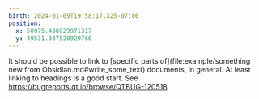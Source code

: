```yaml
---
birth: 2024-01-09T19:58:17.325-07:00
position:
  x: 50075.438829971317
  y: 49531.337520929766
---
```

It should be possible to link to [specific parts of](file:example/something new
from Obsidian.md#write_some_text) documents, in general.  At least linking to
headings is a good start.  See <https://bugreports.qt.io/browse/QTBUG-120518>

